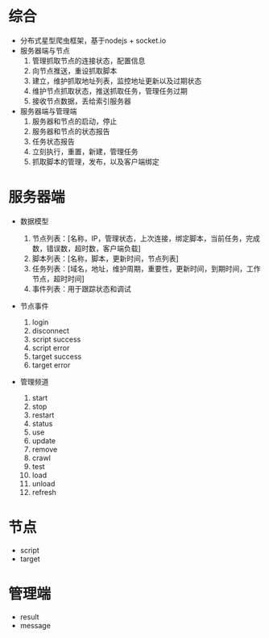 # 综合

* 分布式星型爬虫框架，基于nodejs + socket.io
* 服务器端与节点
    1. 管理抓取节点的连接状态，配置信息
    2. 向节点推送，重设抓取脚本
    3. 建立，维护抓取地址列表，监控地址更新以及过期状态
    4. 维护节点抓取状态，推送抓取任务，管理任务过期
    5. 接收节点数据，丢给索引服务器
* 服务器端与管理端
    1. 服务器和节点的启动，停止
    2. 服务器和节点的状态报告
    3. 任务状态报告
    4. 立刻执行，重置，新建，管理任务
    5. 抓取脚本的管理，发布，以及客户端绑定

# 服务器端

* 数据模型
    1. 节点列表：[名称，IP，管理状态，上次连接，绑定脚本，当前任务，完成数，错误数，超时数，客户端负载]
    2. 脚本列表：[名称，脚本，更新时间，节点列表]
    3. 任务列表：[域名，地址，维护周期，重要性，更新时间，到期时间，工作节点，超时时间]
    4. 事件列表：用于跟踪状态和调试

* 节点事件
    1. login
    2. disconnect
    3. script success
    4. script error
    4. target success
    5. target error

* 管理频道
    1. start
    2. stop
    3. restart
    4. status
    5. use
    6. update
    7. remove
    8. crawl
    9. test
    10. load
    11. unload
    12. refresh

# 节点

* script
* target

# 管理端

* result
* message